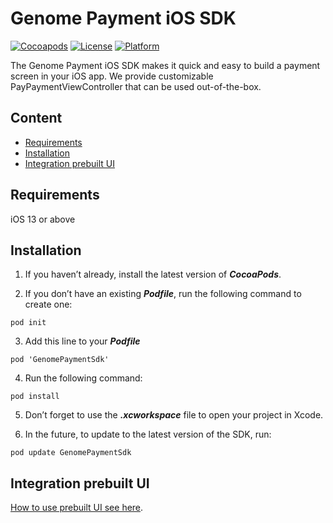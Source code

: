 # Genome Payment iOS SDK

[![Cocoapods](https://img.shields.io/cocoapods/v/GenomePaymentSdk?style=flat-square&cacheSeconds=60)](https://github.com/genome-eu/payment-sdk-ios/releases)
[![License](https://img.shields.io/cocoapods/l/GenomePaymentSdk?style=flat-square)](https://github.com/genome-eu/payment-sdk-ios/blob/master/LICENSE)
[![Platform](https://img.shields.io/cocoapods/p/GenomePaymentSdk?style=flat-square)](https://github.com/genome-eu/payment-sdk-ios)

The Genome Payment iOS SDK makes it quick and easy to build a payment screen in your iOS app.
We provide customizable PayPaymentViewController that can be used out-of-the-box.

## Content
* [Requirements](#requirements)
* [Installation](#installation)
* [Integration prebuilt UI](#integration-prebuilt-ui)


## Requirements
iOS 13 or above

## Installation

1. If you haven’t already, install the latest version of ***CocoaPods***.

2. If you don’t have an existing ***Podfile***, run the following command to create one:
```
pod init
```

3. Add this line to your ***Podfile***
```
pod 'GenomePaymentSdk'
```

4. Run the following command:
```
pod install
```

5. Don’t forget to use the ***.xcworkspace*** file to open your project in Xcode.

6. In the future, to update to the latest version of the SDK, run:
```
pod update GenomePaymentSdk
```

## Integration prebuilt UI
[How to use prebuilt UI see here](README/INTEGRATION.md).
